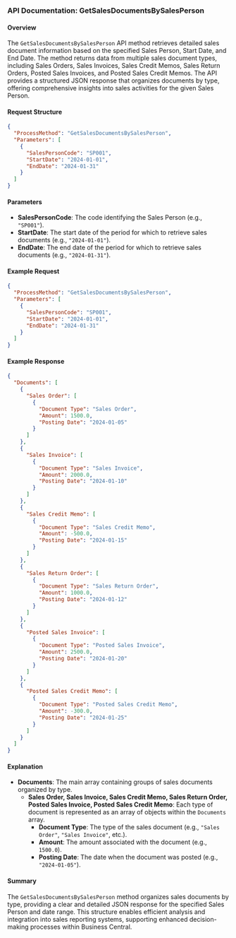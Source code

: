 ### API Documentation: GetSalesDocumentsBySalesPerson

#### Overview
The `GetSalesDocumentsBySalesPerson` API method retrieves detailed sales document information based on the specified Sales Person, Start Date, and End Date. The method returns data from multiple sales document types, including Sales Orders, Sales Invoices, Sales Credit Memos, Sales Return Orders, Posted Sales Invoices, and Posted Sales Credit Memos. The API provides a structured JSON response that organizes documents by type, offering comprehensive insights into sales activities for the given Sales Person.

#### Request Structure
```json
{
  "ProcessMethod": "GetSalesDocumentsBySalesPerson",
  "Parameters": [
    {
      "SalesPersonCode": "SP001",
      "StartDate": "2024-01-01",
      "EndDate": "2024-01-31"
    }
  ]
}
```

#### Parameters
- **SalesPersonCode**: The code identifying the Sales Person (e.g., `"SP001"`).
- **StartDate**: The start date of the period for which to retrieve sales documents (e.g., `"2024-01-01"`).
- **EndDate**: The end date of the period for which to retrieve sales documents (e.g., `"2024-01-31"`).

#### Example Request
```json
{
  "ProcessMethod": "GetSalesDocumentsBySalesPerson",
  "Parameters": [
    {
      "SalesPersonCode": "SP001",
      "StartDate": "2024-01-01",
      "EndDate": "2024-01-31"
    }
  ]
}
```

#### Example Response
```json
{
  "Documents": [
    {
      "Sales Order": [
        {
          "Document Type": "Sales Order",
          "Amount": 1500.0,
          "Posting Date": "2024-01-05"
        }
      ]
    },
    {
      "Sales Invoice": [
        {
          "Document Type": "Sales Invoice",
          "Amount": 2000.0,
          "Posting Date": "2024-01-10"
        }
      ]
    },
    {
      "Sales Credit Memo": [
        {
          "Document Type": "Sales Credit Memo",
          "Amount": -500.0,
          "Posting Date": "2024-01-15"
        }
      ]
    },
    {
      "Sales Return Order": [
        {
          "Document Type": "Sales Return Order",
          "Amount": 1000.0,
          "Posting Date": "2024-01-12"
        }
      ]
    },
    {
      "Posted Sales Invoice": [
        {
          "Document Type": "Posted Sales Invoice",
          "Amount": 2500.0,
          "Posting Date": "2024-01-20"
        }
      ]
    },
    {
      "Posted Sales Credit Memo": [
        {
          "Document Type": "Posted Sales Credit Memo",
          "Amount": -300.0,
          "Posting Date": "2024-01-25"
        }
      ]
    }
  ]
}
```

#### Explanation
- **Documents**: The main array containing groups of sales documents organized by type.
  - **Sales Order, Sales Invoice, Sales Credit Memo, Sales Return Order, Posted Sales Invoice, Posted Sales Credit Memo**: Each type of document is represented as an array of objects within the `Documents` array.
    - **Document Type**: The type of the sales document (e.g., `"Sales Order"`, `"Sales Invoice"`, etc.).
    - **Amount**: The amount associated with the document (e.g., `1500.0`).
    - **Posting Date**: The date when the document was posted (e.g., `"2024-01-05"`).

#### Summary
The `GetSalesDocumentsBySalesPerson` method organizes sales documents by type, providing a clear and detailed JSON response for the specified Sales Person and date range. This structure enables efficient analysis and integration into sales reporting systems, supporting enhanced decision-making processes within Business Central.